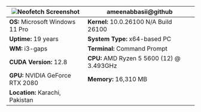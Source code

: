 | ![Neofetch Screenshot](https://i.imgur.com/r21YxtP.png) | **ameenabbasii@github**  
|-----------------|-------------------------|  
| **OS:** Microsoft Windows 11 Pro | **Kernel:** 10.0.26100 N/A Build 26100 |  
| **Uptime:** 19 years | **System Type:** x64-based PC |  
| **WM:** i3-gaps | **Terminal:** Command Prompt |  
| **CUDA Version:** 12.8 | **CPU:** AMD Ryzen 5 5600 (12) @ 3.493GHz |  
| **GPU:** NVIDIA GeForce RTX 2080 | **Memory:** 16,310 MB |  
| **Location:** Karachi, Pakistan | |
